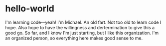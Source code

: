 # hello-world
I'm learning code--yeah!
I'm Michael. An old fart. Not too old to learn code I hope. Also hope to have the willingness and dertermination to give this a good go. So far, and I know I'm just starting, but I like this organization. I'm an organized person, so everything here makes good sense to me.
